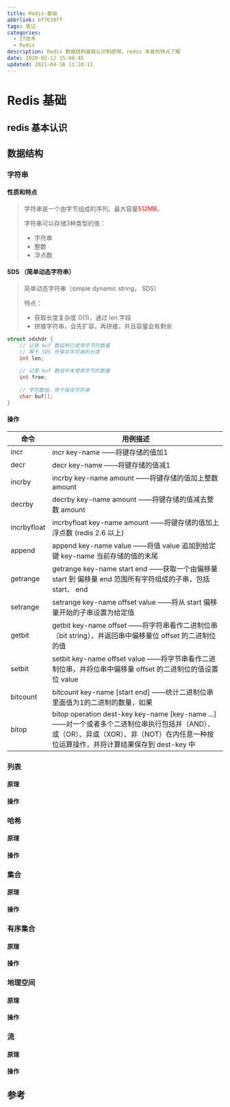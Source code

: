 ```yaml
---
title: Redis-基础
abbrlink: bf7639ff
tags: 笔记
categories:
  - IT技术
  - Redis
description: Redis 数据结构基础认识和使用，redis 本身的特点了解
date: 2020-02-12 15:40:45
updated: 2021-04-16 11:20:11
---
```


# Redis 基础

## redis 基本认识



## 数据结构

### 字符串

#### 性质和特点

>字符串是一个由字节组成的序列。最大容量<font color=red>512MB</font>。
>
>字符串可以存储3种类型的值：
>
>- 字符串
>- 整数
>- 浮点数
>
>

#### SDS （简单动态字符串）

>简单动态字符串（simple dynamic string， SDS）
>
>特点：
>
>- 获取长度复杂度 O(1)，通过 len 字段
>- 拼接字符串，会先扩容，再拼接，并且容量会有剩余

```c
struct sdshdr {
    // 记录 buf 数组种已使用字节的数量
    // 等于 SDS 所保存字符串的长度
    int len;
    
    // 记录 buf 数组中未使用字节的数量
    int free;
    
    // 字符数组，用于保存字符串
    char buf[];
}
```

#### 操作

| 命令        | 用例描述                                                     |
| ----------- | ------------------------------------------------------------ |
| incr        | incr key-name  ——将键存储的值加1                             |
| decr        | decr key-name ——将键存储的值减1                              |
| incrby      | incrby key-name amount ——将键存储的值加上整数 amount         |
| decrby      | decrby key-name amount ——将键存储的值减去整数 amount         |
| incrbyfloat | incrbyfloat key-name amount ——将键存储的值加上浮点数 (redis 2.6 以上) |
| append      | append key-name value ——将值 value 追加到给定键 key-name 当前存储的值的末尾 |
| getrange    | getrange key-name start end ——获取一个由偏移量start 到 偏移量 end 范围所有字符组成的子串，包括 start、 end |
| setrange    | setrange key-name offset  value ——将从 start 偏移量开始的子串设置为给定值 |
| getbit      | getbit key-name offset ——将字符串看作二进制位串（bit string），并返回串中偏移量位 offset 的二进制位的值 |
| setbit      | setbit key-name offset value ——将字节串看作二进制位串，并将位串中偏移量 offset 的二进制位的值设置位 value |
| bitcount    | bitcount key-name [start end] ——统计二进制位串里面值为1的二进制的数量，如果 |
| bitop       | bitop operation dest-key key-name [key-name ...] ——对一个或者多个二进制位串执行包括并（AND）、或（OR）、异或（XOR）、非（NOT）在内任意一种按位运算操作，并将计算结果保存到 dest-key 中 |

### 列表

#### 原理



#### 操作



### 哈希

#### 原理



#### 操作



### 集合

#### 原理



#### 操作



### 有序集合

#### 原理



#### 操作



### 地理空间

#### 原理



#### 操作



### 流

#### 原理



#### 操作



## 参考

>
>
>
